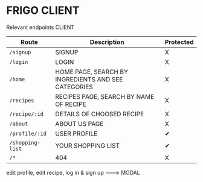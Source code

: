 # FRIGO CLIENT

Relevant endpoints CLIENT

| Route            | Description                                         | Protected |
| ---------------- | --------------------------------------------------- | --------- |
| `/signup`        | SIGNUP                                              | X         |
| `/login`         | LOGIN                                               | X         |
| `/home`          | HOME PAGE, SEARCH BY INGREDIENTS AND SEE CATEGORIES | X         |
| `/recipes`       | RECIPES PAGE, SEARCH BY NAME OF RECIPE              | X         |
| `/recipe/:id`    | DETAILS OF CHOOSED RECIPE                           | X         |
| `/about`         | ABOUT US PAGE                                       | X         |
| `/profile/:id`   | USER PROFILE                                        | ✔         |
| `/shopping-list` | YOUR SHOPPING LIST                                  | ✔         |
| `/*`             | 404                                                 | X         |

edit profile, edit recipe, log in & sign up ---> MODAL

<!-- | `/my-recipes`                  | POST       | INDEX PAGE          | ✔           |
| `/fav-recipes`                 | POST       | INDEX PAGE          | ✔           | -->
